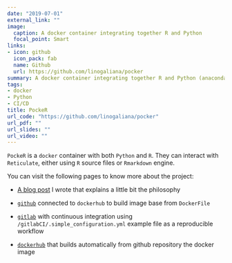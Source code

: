 ```yaml
---
date: "2019-07-01"
external_link: ""
image:
  caption: A docker container integrating together R and Python
  focal_point: Smart
links:
- icon: github
  icon_pack: fab
  name: Github
  url: https://github.com/linogaliana/pocker
summary: A docker container integrating together R and Python (anaconda environment) that can be used in gitlab CI/CD
tags:
- docker
- Python
- CI/CD
title: PockeR
url_code: "https://github.com/linogaliana/pocker"
url_pdf: ""
url_slides: ""
url_video: ""
---
```


`PockeR` is a `docker` container with both `Python` and `R`. They can interact with `Reticulate`, either using `R` source files or `Rmarkdown` engine.

You can visit the following pages to know more about the project:

* [A blog post](/post/pocker/pocker-a-docker-container-to-use-r-and-python-together) I wrote that explains a little bit the philosophy

* [`github`](https://github.com/linogaliana/pocker) connected to `dockerhub` to build image base from `DockerFile`
* [`gitlab`](https://gitlab.com/linogaliana/pocker) with continuous integration using `/gitlabCI/.simple_configuration.yml` example file as a reproducible workflow
* [`dockerhub`](https://cloud.docker.com/u/linogaliana/repository/docker/linogaliana/pocker) that builds automatically from github repository the docker image

